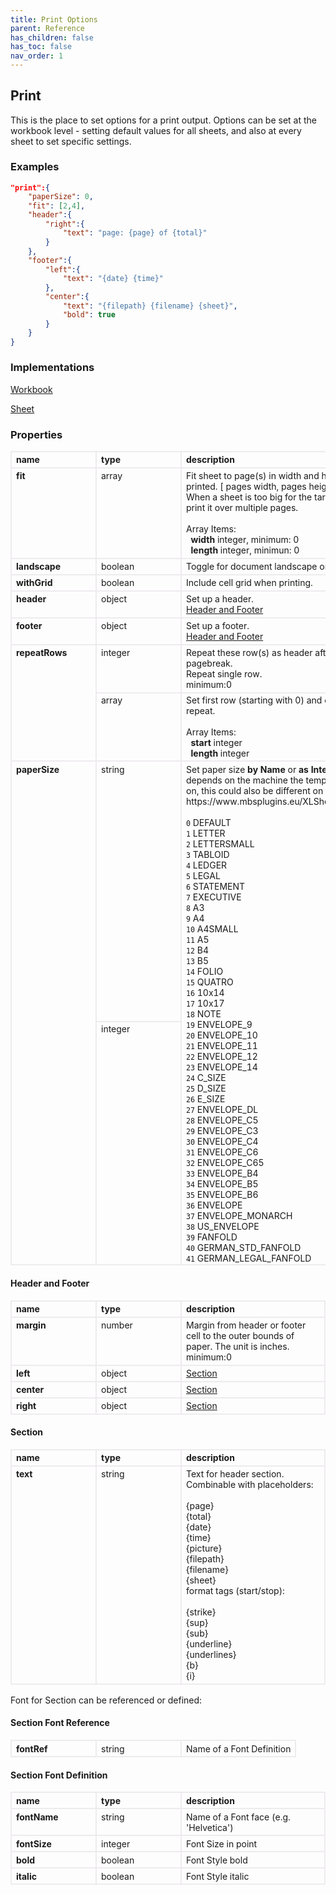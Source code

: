 ```yaml
---
title: Print Options
parent: Reference
has_children: false
has_toc: false
nav_order: 1
---
```


<style>

table {
    border-collapse: collapse;
}

.table-wrapper {
    border-radius: 2px;
    box-shadow: none;
}

th {
    text-align: start;
}

th, td {
    vertical-align: baseline;
    min-width: 120px;
    border: 2px solid #eeebee;
}

@media (min-width: 31.25rem) { th, td { font-size: 14px !important; } }

th:first-of-type, td:first-of-type { border-left: 2px solid #eeebee; }

tbody tr:last-of-type th, tbody tr:last-of-type td { border-bottom: 2px solid #eeebee; }
/* tbody tr:last-of-type td { padding-bottom: 0.75rem; } */
code {font-size: 0.83em;}

</style>

## Print

This is the place to set options for a print output. Options can be set at the workbook level - setting default values for all sheets, and also at every sheet to set specific settings.

### Examples

```json
"print":{
    "paperSize": 0,
    "fit": [2,4],
    "header":{
        "right":{
            "text": "page: {page} of {total}"
        }
    },
    "footer":{
        "left":{
            "text": "{date} {time}"
        },
        "center":{
            "text": "{filepath} {filename} {sheet}",
            "bold": true
        }
    }
}
```

### Implementations

[Workbook](/reference/workbook)

[Sheet](/reference/sheet)

### Properties

<table>
    <tr>
        <th>name</th>
        <th>type</th>
        <th>description</th>
    </tr>
<tr>
    <th>fit</th>
    <td>array</td>
    <td>Fit sheet to page(s) in width and height when printed. [ pages width, pages height ]<br>When a sheet is too big for the targeted paper size, print it over multiple pages.<br><br>Array Items:<br>&nbsp;&nbsp;<b>width</b> integer, minimum: 0<br>&nbsp;&nbsp;<b>length</b> integer, minimun: 0</td>
</tr>
<tr>
    <th>landscape</th>
    <td>boolean</td>
    <td>Toggle for document landscape orientation.</td>
</tr>
<tr>
    <th>withGrid</th>
    <td>boolean</td>
    <td>Include cell grid when printing.</td>
</tr>
<tr>
    <th>header</th>
    <td>object</td>
    <td>Set up a header.<br><a href="/reference/print/#header-and-footer">Header and Footer</a></td>
</tr>
<tr>
    <th>footer</th>
    <td>object</td>
    <td>Set up a footer.<br><a href="/reference/print/#header-and-footer">Header and Footer</a></td>
</tr>

<tr><th rowspan=2>repeatRows</th>
    <td>integer</td>
    <td>Repeat these row(s) as header after each pagebreak.<br>Repeat single row.<br>minimum:0</td>
</tr>
<tr>
    <td>array</td>
    <td>Set first row (starting with 0) and count of rows to repeat.<br><br>Array Items:<br>&nbsp;&nbsp;<b>start</b> integer<br>&nbsp;&nbsp;<b>length</b> integer</td>
</tr>
<tr>
    <th rowspan=2>paperSize</th>
    <td>string</td>
    <td rowspan=2>Set paper size <b>by Name</b> or <b>as Integer</b>. 'Default' depends on the machine the template is processed on, this could also be different on server.<br>https://www.mbsplugins.eu/XLSheetGetPaper.shtml<br><br><code>0</code> DEFAULT<br><code>1</code> LETTER<br><code>2</code> LETTERSMALL<br><code>3</code> TABLOID<br><code>4</code> LEDGER<br><code>5</code> LEGAL<br><code>6</code> STATEMENT<br><code>7</code> EXECUTIVE<br><code>8</code> A3<br><code>9</code> A4<br><code>10</code> A4SMALL<br><code>11</code> A5<br><code>12</code> B4<br><code>13</code> B5<br><code>14</code> FOLIO<br><code>15</code> QUATRO<br><code>16</code> 10x14<br><code>17</code> 10x17<br><code>18</code> NOTE<br><code>19</code> ENVELOPE_9<br><code>20</code> ENVELOPE_10<br><code>21</code> ENVELOPE_11<br><code>22</code> ENVELOPE_12<br><code>23</code> ENVELOPE_14<br><code>24</code> C_SIZE<br><code>25</code> D_SIZE<br><code>26</code> E_SIZE<br><code>27</code> ENVELOPE_DL<br><code>28</code> ENVELOPE_C5<br><code>29</code> ENVELOPE_C3<br><code>30</code> ENVELOPE_C4<br><code>31</code> ENVELOPE_C6<br><code>32</code> ENVELOPE_C65<br><code>33</code> ENVELOPE_B4<br><code>34</code> ENVELOPE_B5<br><code>35</code> ENVELOPE_B6<br><code>36</code> ENVELOPE<br><code>37</code> ENVELOPE_MONARCH<br><code>38</code> US_ENVELOPE<br><code>39</code> FANFOLD<br><code>40</code> GERMAN_STD_FANFOLD<br><code>41</code> GERMAN_LEGAL_FANFOLD<br></td>
</tr>
<tr>
    <td>integer</td>
</tr>

</table>

#### Header and Footer
<table>
    <tr>
        <th>name</th>
        <th>type</th>
        <th>description</th>
    </tr>
<tr>
<th>margin</th>
    <td>number</td>
<td>Margin from header or footer cell to the outer bounds of paper. The unit is inches.<br>minimum:0</td>
</tr>
<tr>
    <th>left</th>
    <td>object</td>
    <td><a href="/reference/print/#section">Section</a></td>
</tr>
<tr>
    <th>center</th>
    <td>object</td>
    <td><a href="/reference/print/#section">Section</a></td>
</tr>
<tr>
    <th>right</th>
    <td>object</td>
    <td><a href="/reference/print/#section">Section</a></td>
</tr>

</table>

#### Section

<table>
    <tr>
        <th>name</th>
        <th>type</th>
        <th>description</th>
    </tr>
<tr>
    <th>text</th>
    <td>string</td>
    <td>Text for header section. Combinable with placeholders:<br><br>{page}<br>{total}<br>{date}<br>{time}<br>{picture}<br>{filepath}<br>{filename}<br>{sheet}<br>format tags (start/stop):<br><br>{strike}<br>{sup}<br>{sub}<br>{underline}<br>{underlines}<br>{b}<br>{i}</td>
</tr>
</table>

Font for Section can be referenced or defined:

#### Section Font Reference

<table>

<tr>
    <th>fontRef</th>
    <td>string</td>
    <td>Name of a Font Definition</td>
</tr>

</table>

#### Section Font Definition

<table>
    <tr>
        <th>name</th>
        <th>type</th>
        <th>description</th>
    </tr>
<tr>
    <th>fontName</th>
    <td>string</td>
    <td>Name of a Font face (e.g. 'Helvetica')</td>
</tr>
<tr>
    <th>fontSize</th>
    <td>integer</td>
    <td>Font Size in point</td>
</tr>
<tr>
    <th>bold</th>
    <td>boolean</td>
    <td>Font Style bold</td>
</tr>
<tr>
    <th>italic</th>
    <td>boolean</td>
    <td>Font Style italic</td>
</tr>

</table>